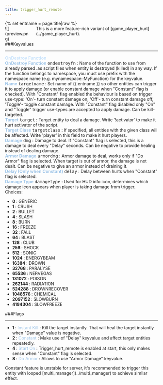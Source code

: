 ```yaml
---
title: trigger_hurt_remote
---
```

<div>{% set entname = page.title|raw %}</div>
<div class="container previewimg">
<div class="columns">
<div class="imagepadding column col-auto" markdown="1">![](preview.png)</div>
<div class="column entityentry" markdown="1">This is a more feature-rich variant of [game_player_hurt](../game_player_hurt).</div>
</div>
</div>
###Keyvalues
<hr>
<div class="accordion entityentry">
<input type="checkbox" id="accordion-1" name="accordion-checkbox" hidden>
<label class="accordion-header" for="accordion-1">
<span style="color:#cae4fc;"><b>OnDestroy Function</b></span>
<i class="icon icon-arrow-right mr-1"></i>
</label>
<div class="accordion-body entgroup">
<div class="entityentry" markdown="1">
<span style="color:#9fc5e8;"><b>OnDestroy Function</b></span> <kbd  class="tooltip" data-tooltip="string">ondestroyfn</kbd> :
Name of the function to use from already parsed .as script files when entity is destroyed (killed) in any way. If the function belongs to namespace, you must use prefix with the namespace name (e.g. mynamespace::MyFunction) for the keyvalue.
</div>
</div>
</div>
<div class="entityentry" markdown="1">
<span style="color:#9fc5e8;"><b>Name</b></span> <kbd  class="tooltip" data-tooltip="target_source">targetname</kbd> :
Set name of {{ entname }} so other entities can trigger it to apply damage (or enable constant damage when "Constant" flag is checked). With "Constant" flag enabled the behaviour is based on trigger use-type: 'On'- turn constant damage on, 'Off'- turn constant damage off, 'Toggle'- toggle constant damage. With "Constant" flag disabled only "On" and "Toggle" trigger use-types are accepted to apply damage. Can be kill-targeted.
</div>
<div class="entityentry" markdown="1">
<span style="color:#9fc5e8;"><b>Target</b></span> <kbd  class="tooltip" data-tooltip="target_destination">target</kbd> :
Target entity to deal a damage. Write '!activator' to make it hurt activator of the script.
</div>
<div class="entityentry" markdown="1">
<span style="color:#9fc5e8;"><b>Target Class</b></span> <kbd  class="tooltip" data-tooltip="string">targetclass</kbd> :
If specified, all entities with the given class will be affected. Write 'player' in this field to make it hurt players.
</div>
<div class="entityentry" markdown="1">
<span style="color:#9fc5e8;"><b>Damage</b></span> <kbd  class="tooltip" data-tooltip="integer">dmg</kbd> :
Damage to deal. If "Constant" flag is selected, this is a damage to deal every "Delay" seconds. Can be negative to provide healing instead of dealing damage.
</div>
<div class="entityentry" markdown="1">
<span style="color:#9fc5e8;"><b>Armor Damage</b></span> <kbd  class="tooltip" data-tooltip="integer">armordmg</kbd> :
Armor damage to deal, works only if "Do Armor" flag is selected. When target is out of armor, the damage is not dealt. Can be negative to give an armor instead of draining it.
</div>
<div class="entityentry" markdown="1">
<span style="color:#9fc5e8;"><b>Delay (Only when Constant)</b></span> <kbd  class="tooltip" data-tooltip="string">delay</kbd> :
Delay between hurts when "Constant" flag is selected.
</div>
<div class="entityentry" markdown="1">
<span style="color:#9fc5e8;"><b>Damage Type</b></span> <kbd  class="tooltip" data-tooltip="choices">damagetype</kbd> :
Used for HUD info icon, determines which damage icon appears when player is taking damage from trigger.
<div class="accordion">
<input type="checkbox" id="accordion-2" name="accordion-checkbox" hidden>
<label class="accordion-header" for="accordion-2">
<i class="icon icon-arrow-right mr-1"></i>
Choices:
</label>
<div class="accordion-body">
<ul>
<li><b>0 </b> : GENERIC</li>
<li><b>1 </b> : CRUSH</li>
<li><b>2 </b> : BULLET</li>
<li><b>4 </b> : SLASH</li>
<li><b>8 </b> : BURN</li>
<li><b>16 </b> : FREEZE</li>
<li><b>32 </b> : FALL</li>
<li><b>64 </b> : BLAST</li>
<li><b>128 </b> : CLUB</li>
<li><b>256 </b> : SHOCK</li>
<li><b>512 </b> : SONIC</li>
<li><b>1024 </b> : ENERGYBEAM</li>
<li><b>16384 </b> : DROWN</li>
<li><b>32768 </b> : PARALYSE</li>
<li><b>65536 </b> : NERVEGAS</li>
<li><b>131072 </b> : POISON</li>
<li><b>262144 </b> : RADIATION</li>
<li><b>524288 </b> : DROWNRECOVER</li>
<li><b>1048576 </b> : CHEMICAL</li>
<li><b>2097152 </b> : SLOWBURN</li>
<li><b>4194304 </b> : SLOWFREEZE</li>
</ul>
</div>
</div>
</div>
###Flags
<hr>
<div class="entityflags">
<ul>
<li class="imagepadding" markdown="1"><b>1 </b> : <span style="color:#9fc5e8;">Instant Kill</span> : Kill the target instantly. That will heal the target instantly when "Damage" value is negative.</li>
<li class="imagepadding" markdown="1"><b>2 </b> : <span style="color:#9fc5e8;">Constant</span> : Make use of "Delay" keyvalue and affect target entities repeatedly.</li>
<li class="imagepadding" markdown="1"><b>4 </b> : <span style="color:#9fc5e8;">Start On</span> : Trigger_hurt_remote is enabled at start, this only makes sense when "Constant" flag is selected.</li>
<li class="imagepadding" markdown="1"><b>8 </b> : <span style="color:#9fc5e8;">Do Armor</span> : Allows to use "Armor Damage" keyvalue.</li>
</ul>
</div>
<div class="notices red" markdown="1">Constant feature is unstable for server, it's recommended to trigger this entity with looped [multi_manager](../multi_manager) to achieve similar effect.</div>
